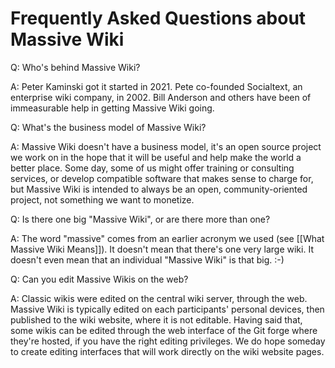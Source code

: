 # Frequently Asked Questions about Massive Wiki

Q: Who's behind Massive Wiki?

A: Peter Kaminski got it started in 2021. Pete co-founded Socialtext, an enterprise wiki company, in 2002.  Bill Anderson and others have been of immeasurable help in getting Massive Wiki going.

Q: What's the business model of Massive Wiki?

A: Massive Wiki doesn't have a business model, it's an open source project we work on in the hope that it will be useful and help make the world a better place.  Some day, some of us might offer training or consulting services, or develop compatible software that makes sense to charge for, but Massive Wiki is intended to always be an open, community-oriented project, not something we want to monetize.

Q: Is there one big "Massive Wiki", or are there more than one?

A: The word "massive" comes from an earlier acronym we used (see [[What Massive Wiki Means]]). It doesn't mean that there's one very large wiki. It doesn't even mean that an individual "Massive Wiki" is that big. :-)

Q: Can you edit Massive Wikis on the web?

A: Classic wikis were edited on the central wiki server, through the web.  Massive Wiki is typically edited on each participants' personal devices, then published to the wiki website, where it is not editable.  Having said that, some wikis can be edited through the web interface of the Git forge where they're hosted, if you have the right editing privileges.  We do hope someday to create editing interfaces that will work directly on the wiki website pages.